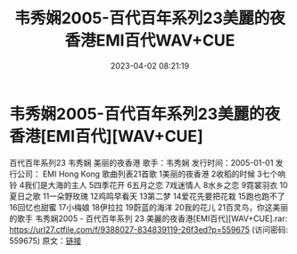 ﻿---
title: 韦秀娴2005-百代百年系列23美麗的夜香港EMI百代WAV+CUE
date: 2023-04-02 08:21:19
categories: WAV车载音乐、镜像
tags: 华语中文
---
# 韦秀娴2005-百代百年系列23美麗的夜香港[EMI百代][WAV+CUE]

百代百年系列23 韦秀娴 美丽的夜香港
歌手：韦秀娴
发行时间：2005-01-01
发行公司： EMI Hong Kong
歌曲列表21首歌
1美丽的夜香港
2收稻的时候
3七个响铃
4我们是大海的主人
5四季花开
6五月之恋
7戏迷情人
8水乡之恋
9霓裳羽衣
10夏日之歌
11一朵野玫瑰
12鸡鸣早看天
13第二梦
14爱花先要把花栽
15跑也跑不了
16回忆也甜蜜
17小梅娘
18伊拉拉
19蔚蓝的海洋
20我的花儿
21百灵鸟，你这美丽的歌手
韦秀娴2005 - 百代百年系列 23 美麗的夜香港[EMI百代][WAV+CUE].rar: https://url27.ctfile.com/f/9388027-834839119-26f3ed?p=559675
(访问密码: 559675)
原文：[链接](https://blog.sina.com.cn/s/blog_1647c7e7601031195.html)